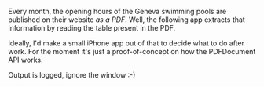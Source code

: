 Every month, the opening hours of the Geneva swimming pools are published
on their website *as a PDF*. Well, the following app extracts that information
by reading the table present in the PDF.

Ideally, I'd make a small iPhone app out of that to decide what to do
after work. For the moment it's just a proof-of-concept on how the
PDFDocument API works.

Output is logged, ignore the window :-)
